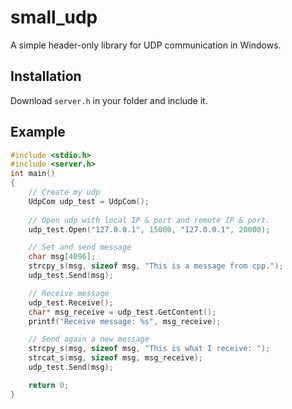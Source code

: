 # small_udp

A simple header-only library for UDP communication in Windows.

## Installation
Download ```server.h``` in your folder and include it.

## Example
```cpp
#include <stdio.h>
#include <server.h>
int main()
{
    // Create my udp
    UdpCom udp_test = UdpCom();
    
    // Open udp with local IP & port and remote IP & port.
    udp_test.Open("127.0.0.1", 15000, "127.0.0.1", 20000);

    // Set and send message
    char msg[4096];
    strcpy_s(msg, sizeof msg, "This is a message from cpp.");
    udp_test.Send(msg);

    // Receive message
    udp_test.Receive();
    char* msg_receive = udp_test.GetContent();
    printf("Receive message: %s", msg_receive);

    // Send again a new message
    strcpy_s(msg, sizeof msg, "This is what I receive: ");
    strcat_s(msg, sizeof msg, msg_receive);
    udp_test.Send(msg);

    return 0;
}
```
